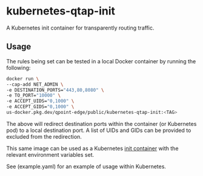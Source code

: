 # kubernetes-qtap-init

A Kubernetes init container for transparently routing traffic.

## Usage

The rules being set can be tested in a local Docker container by running the following:

```sh
docker run \
--cap-add NET_ADMIN \
-e DESTINATION_PORTS="443,80,8080" \
-e TO_PORT="10000" \
-e ACCEPT_UIDS="0,1000" \
-e ACCEPT_GIDS="0,1000" \
us-docker.pkg.dev/qpoint-edge/public/kubernetes-qtap-init:<TAG>
```

The above will redirect destination ports within the container (or Kubernetes pod) to a local destination port. A list of UIDs and GIDs can be provided to excluded from the redirection.

This same image can be used as a Kubernetes [init container](https://kubernetes.io/docs/concepts/workloads/pods/init-containers/) with the relevant environment variables set.

See (example.yaml) for an example of usage within Kubernetes.
